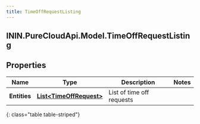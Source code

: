 ```yaml
---
title: TimeOffRequestListing
---
```

## ININ.PureCloudApi.Model.TimeOffRequestListing

## Properties

|Name | Type | Description | Notes|
|------------ | ------------- | ------------- | -------------|
| **Entities** | [**List&lt;TimeOffRequest&gt;**](TimeOffRequest.html) | List of time off requests | |
{: class="table table-striped"}


